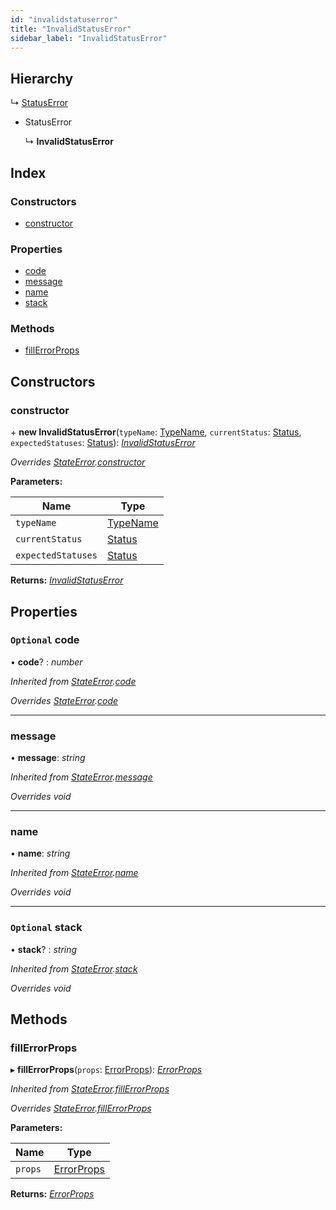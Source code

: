 ```yaml
---
id: "invalidstatuserror"
title: "InvalidStatusError"
sidebar_label: "InvalidStatusError"
---
```


## Hierarchy

  ↳ [StatusError](statuserror.md)

* StatusError

  ↳ **InvalidStatusError**

## Index

### Constructors

* [constructor](invalidstatuserror.md#constructor)

### Properties

* [code](invalidstatuserror.md#optional-code)
* [message](invalidstatuserror.md#message)
* [name](invalidstatuserror.md#name)
* [stack](invalidstatuserror.md#optional-stack)

### Methods

* [fillErrorProps](invalidstatuserror.md#fillerrorprops)

## Constructors

###  constructor

\+ **new InvalidStatusError**(`typeName`: [TypeName](../modules/types.md#typename), `currentStatus`: [Status](../modules/types.md#status), `expectedStatuses`: [Status](../modules/types.md#status)): *[InvalidStatusError](invalidstatuserror.md)*

*Overrides [StateError](stateerror.md).[constructor](stateerror.md#constructor)*

**Parameters:**

Name | Type |
------ | ------ |
`typeName` | [TypeName](../modules/types.md#typename) |
`currentStatus` | [Status](../modules/types.md#status) |
`expectedStatuses` | [Status](../modules/types.md#status) |

**Returns:** *[InvalidStatusError](invalidstatuserror.md)*

## Properties

### `Optional` code

• **code**? : *number*

*Inherited from [StateError](stateerror.md).[code](stateerror.md#optional-code)*

*Overrides [StateError](stateerror.md).[code](stateerror.md#optional-code)*

___

###  message

• **message**: *string*

*Inherited from [StateError](stateerror.md).[message](stateerror.md#message)*

*Overrides void*

___

###  name

• **name**: *string*

*Inherited from [StateError](stateerror.md).[name](stateerror.md#name)*

*Overrides void*

___

### `Optional` stack

• **stack**? : *string*

*Inherited from [StateError](stateerror.md).[stack](stateerror.md#optional-stack)*

*Overrides void*

## Methods

###  fillErrorProps

▸ **fillErrorProps**(`props`: [ErrorProps](../modules/types.md#errorprops)): *[ErrorProps](../modules/types.md#errorprops)*

*Inherited from [StateError](stateerror.md).[fillErrorProps](stateerror.md#fillerrorprops)*

*Overrides [StateError](stateerror.md).[fillErrorProps](stateerror.md#fillerrorprops)*

**Parameters:**

Name | Type |
------ | ------ |
`props` | [ErrorProps](../modules/types.md#errorprops) |

**Returns:** *[ErrorProps](../modules/types.md#errorprops)*
